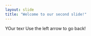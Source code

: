 ```yaml
---
layout: slide
title: "Welcome to our second slide!"
---
```

YOur texr
Use the left arrow to go back!
